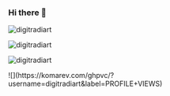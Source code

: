 ### Hi there 👋
<p align="left"> <img src="https://komarev.com/ghpvc/?username=digitradiart&color=blueviolet&style=flat-square&label=Visitor+counter" alt="digitradiart" /> </p>
<p align="left"> <img src="https://github-readme-stats.vercel.app/api?username=digitradiart&show_icons=true&hide_border=true&theme=nightowl" alt="digitradiart"/> </p>
<p align="left"><img src="https://github-readme-stats.vercel.app/api/top-langs/?username=digitradiart&layout=compact&theme=nightowl" alt="digitradiart"/> </p>
<!--<p align="left"><img src="https://gitwar.herokuapp.com/badge?username=digitradiart&label=Gitwar%20Profile%20Score&style=for-the-badge&color=blueviolet" alt="digitradiart"/> </p>-->
![](https://komarev.com/ghpvc/?username=digitradiart&label=PROFILE+VIEWS)
